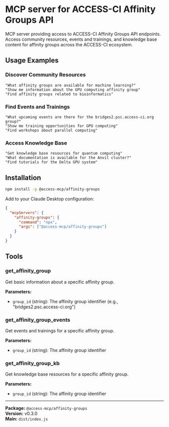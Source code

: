 # MCP server for ACCESS-CI Affinity Groups API

MCP server providing access to ACCESS-CI Affinity Groups API endpoints. Access community resources, events and trainings, and knowledge base content for affinity groups across the ACCESS-CI ecosystem.

## Usage Examples

### **Discover Community Resources**

```
"What affinity groups are available for machine learning?"
"Show me information about the GPU computing affinity group"
"Find affinity groups related to bioinformatics"
```

### **Find Events and Trainings**

```
"What upcoming events are there for the bridges2.psc.access-ci.org group?"
"Show me training opportunities for GPU computing"
"Find workshops about parallel computing"
```

### **Access Knowledge Base**

```
"Get knowledge base resources for quantum computing"
"What documentation is available for the Anvil cluster?"
"Find tutorials for the Delta GPU system"
```


## Installation

```bash
npm install -g @access-mcp/affinity-groups
```

Add to your Claude Desktop configuration:

```json
{
  "mcpServers": {
    "affinity-groups": {
      "command": "npx",
      "args": ["@access-mcp/affinity-groups"]
    }
  }
}
```

## Tools

### get_affinity_group

Get basic information about a specific affinity group.

**Parameters:**

- `group_id` (string): The affinity group identifier (e.g., "bridges2.psc.access-ci.org")

### get_affinity_group_events

Get events and trainings for a specific affinity group.

**Parameters:**

- `group_id` (string): The affinity group identifier

### get_affinity_group_kb

Get knowledge base resources for a specific affinity group.

**Parameters:**

- `group_id` (string): The affinity group identifier

---

**Package:** `@access-mcp/affinity-groups`  
**Version:** v0.3.0  
**Main:** `dist/index.js`
